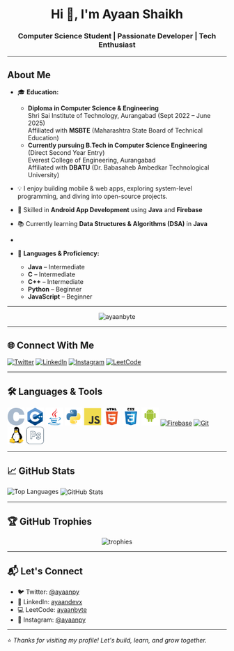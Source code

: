 
<h1 align="center">Hi 👋, I'm Ayaan Shaikh</h1>
<h3 align="center">Computer Science Student | Passionate Developer | Tech Enthusiast</h3>

---

##  About Me

- 🎓 **Education:**
  - **Diploma in Computer Science & Engineering**  
    Shri Sai Institute of Technology, Aurangabad (Sept 2022 – June 2025)  
    Affiliated with **MSBTE** (Maharashtra State Board of Technical Education)
  - **Currently pursuing B.Tech in Computer Science Engineering** (Direct Second Year Entry)  
    Everest College of Engineering, Aurangabad  
    Affiliated with **DBATU** (Dr. Babasaheb Ambedkar Technological University)
          
- 💡 I enjoy building mobile & web apps, exploring system-level programming, and diving into open-source projects.
- 📱 Skilled in **Android App Development** using **Java** and **Firebase**
- 📚 Currently learning **Data Structures & Algorithms (DSA)** in **Java**
- 
- 🧠 **Languages & Proficiency:**
  - **Java** – Intermediate  
  - **C** –    Intermediate  
  - **C++** –  Intermediate  
  - **Python** – Beginner 
  - **JavaScript** – Beginner
---
<p align="center">
  <img src="https://komarev.com/ghpvc/?username=ayaanbyte&label=Profile%20views&color=0e75b6&style=flat" alt="ayaanbyte" />
</p>

---

## 🌐 Connect With Me

<p align="left">
  <a href="https://x.com/ayaanpy" target="_blank"><img src="https://raw.githubusercontent.com/rahuldkjain/github-profile-readme-generator/master/src/images/icons/Social/twitter.svg" height="30" width="40" alt="Twitter"/></a>
  <a href="https://linkedin.com/in/ayaandevx" target="_blank"><img src="https://raw.githubusercontent.com/rahuldkjain/github-profile-readme-generator/master/src/images/icons/Social/linked-in-alt.svg" height="30" width="40" alt="LinkedIn"/></a>
  <a href="https://instagram.com/ayaanpy" target="_blank"><img src="https://raw.githubusercontent.com/rahuldkjain/github-profile-readme-generator/master/src/images/icons/Social/instagram.svg" height="30" width="40" alt="Instagram"/></a>
  <a href="https://leetcode.com/ayaanbyte" target="_blank"><img src="https://raw.githubusercontent.com/rahuldkjain/github-profile-readme-generator/master/src/images/icons/Social/leet-code.svg" height="30" width="40" alt="LeetCode"/></a>
</p>

---

## 🛠️ Languages & Tools

<p align="left">
  <a href="https://www.cprogramming.com/" target="_blank"><img src="https://raw.githubusercontent.com/devicons/devicon/master/icons/c/c-original.svg" width="40" height="40" alt="C"/></a>
  <a href="https://www.w3schools.com/cpp/" target="_blank"><img src="https://raw.githubusercontent.com/devicons/devicon/master/icons/cplusplus/cplusplus-original.svg" width="40" height="40" alt="C++"/></a>
  <a href="https://www.java.com" target="_blank"><img src="https://raw.githubusercontent.com/devicons/devicon/master/icons/java/java-original.svg" width="40" height="40" alt="Java"/></a>
  <a href="https://www.python.org" target="_blank"><img src="https://raw.githubusercontent.com/devicons/devicon/master/icons/python/python-original.svg" width="40" height="40" alt="Python"/></a>
  <a href="https://developer.mozilla.org/en-US/docs/Web/JavaScript" target="_blank"><img src="https://raw.githubusercontent.com/devicons/devicon/master/icons/javascript/javascript-original.svg" width="40" height="40" alt="JavaScript"/></a>
  <a href="https://www.w3.org/html/" target="_blank"><img src="https://raw.githubusercontent.com/devicons/devicon/master/icons/html5/html5-original-wordmark.svg" width="40" height="40" alt="HTML5"/></a>
  <a href="https://www.w3schools.com/css/" target="_blank"><img src="https://raw.githubusercontent.com/devicons/devicon/master/icons/css3/css3-original-wordmark.svg" width="40" height="40" alt="CSS3"/></a>
  <a href="https://developer.android.com" target="_blank"><img src="https://raw.githubusercontent.com/devicons/devicon/master/icons/android/android-original-wordmark.svg" width="40" height="40" alt="Android"/></a>
  <a href="https://firebase.google.com/" target="_blank"><img src="https://www.vectorlogo.zone/logos/firebase/firebase-icon.svg" width="40" height="40" alt="Firebase"/></a>
  <a href="https://git-scm.com/" target="_blank"><img src="https://www.vectorlogo.zone/logos/git-scm/git-scm-icon.svg" width="40" height="40" alt="Git"/></a>
  <a href="https://www.linux.org/" target="_blank"><img src="https://raw.githubusercontent.com/devicons/devicon/master/icons/linux/linux-original.svg" width="40" height="40" alt="Linux"/></a>
  <a href="https://www.photoshop.com/en" target="_blank"><img src="https://raw.githubusercontent.com/devicons/devicon/master/icons/photoshop/photoshop-line.svg" width="40" height="40" alt="Photoshop"/></a>
</p>

---

## 📈 GitHub Stats

<p>
  <img align="left" src="https://github-readme-stats.vercel.app/api/top-langs?username=ayaanbyte&show_icons=true&locale=en&layout=compact" alt="Top Languages"/>
</p>

<p>&nbsp;<img align="center" src="https://github-readme-stats.vercel.app/api?username=ayaanbyte&show_icons=true&locale=en" alt="GitHub Stats"/></p>

---

## 🏆 GitHub Trophies

<p align="center">
  <img src="https://github-profile-trophy.vercel.app/?username=ayaanbyte&theme=algolia&row=1&column=6" alt="trophies"/>
</p>

---

## 📬 Let's Connect

- 🐦 Twitter: [@ayaanpy](https://x.com/ayaanpy)
- 💼 LinkedIn: [ayaandevx](https://linkedin.com/in/ayaandevx)
- 💻 LeetCode: [ayaanbyte](https://leetcode.com/ayaanbyte)
- 📸 Instagram: [@ayaanpy](https://instagram.com/ayaanpy)

---

⭐ *Thanks for visiting my profile! Let's build, learn, and grow together.*
